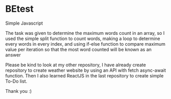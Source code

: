 # BEtest
Simple Javascript 

The task was given to determine the maximum words count in an array, so I used the simple split function to count words, making a loop to
determine every words in every index, and using if-else function to compare maximum value per iteration so that the most word counted
will be known as an answer

Please be kind to look at my other repository, I have already create repository to create weather website by using an API with fetch 
async-await function. Then I also learned ReactJS in the last repository to create simple To-Do list.

Thank you :)
